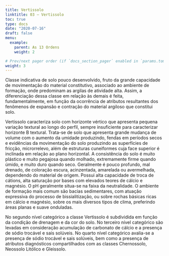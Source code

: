 ```yaml
---
title: Vertissolo
linktitle: 03 – Vertissolo
toc: true
type: docs
date: "2020-07-16"
draft: false
menu:
  example:
    parent: As 13 Ordens
    weight: 2

# Prev/next pager order (if `docs_section_pager` enabled in `params.toml`)
weight: 3
---
```


Classe indicativa de solo pouco desenvolvido, fruto da grande capacidade de movimentação do material constitutivo, associado ao ambiente de formação, onde predominam as argilas de atividade alta. Assim, a diferenciação dessa classe em relação às demais é feita, fundamentalmente, em função da ocorrência de atributos resultantes dos fenômenos de expansão e contração do material argiloso que constitui solo.

Vertissolo caracteriza solo com horizonte vértico que apresenta pequena variação textural ao longo do perfil, sempre insuficiente para caracterizar horizonte B textural. Trata-se de solo que apresenta grande mudança de volume com o aumento da umidade produzindo, fendas em períodos secos e evidências da movimentação do solo produzindo as superfícies de fricção, microrrelevo, além de estruturas cuneiformes cuja face superior é inclinada em relação ao plano horizontal. A consistência do solo é muito plástico e muito pegajosa quando molhado, extremamente firme quando úmido, e muito duro quando seco. Geralmente é pouco profundo, mal drenado, de coloração escura, acinzentada, amarelada ou avermelhada, dependendo do material de origem. Possui alta capacidade de troca de cátions, alta saturação por bases com elevados teores de cálcio e magnésio. O pH geralmente situa-se na faixa da neutralidade. O ambiente de formação mais comum são bacias sedimentares, com atuação expressiva do processo de bissialitização, ou sobre rochas básicas ricas em cálcio e magnésio, sobre os mais diversos tipos de clima, preferindo áreas planas e suave onduladas.

No segundo nível categórico a classe Vertissolo é subdividida em função da condição de drenagem e da cor do solo. No terceiro nível categórico são levadas em consideração acumulação de carbonato de cálcio e a presença de sódio trocável e sais solúveis. No quarto nível categórico avalia-se a presença de sódio trocável e sais solúveis, bem como a presença de atributos diagnósticos compartilhados com as classes Chernossolo, Neossolo Litólico e Gleissolo.